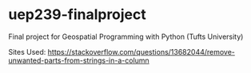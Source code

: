 # uep239-finalproject
Final project for Geospatial Programming with Python (Tufts University)

Sites Used: https://stackoverflow.com/questions/13682044/remove-unwanted-parts-from-strings-in-a-column 
